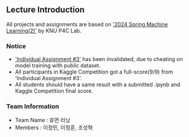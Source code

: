 ## Lecture Introduction
All projects and assignments are based on ['2024 Spring Machine Learning(2)'](https://knu-p4c-lab.github.io/lectures/bb2bca2d-537e-5332-82b1-cf8f07ca885b/) by KNU P4C Lab.
### Notice
- ['Individual Assignment #3'](https://www.kaggle.com/competitions/2024-knu-ml-ind-asmt3) has been invalidated, due to cheating on model training with public dataset.
- All participants in Kaggle Competition got a full-score(9/9) from 'Individual Assignment #3'.
- All students should have a same result with a submitted .ipynb and Kaggle Competition final score.
### Team Information
- Team Name : 휴먼 러닝
- Members : 이정민, 이정훈, 조성혁
